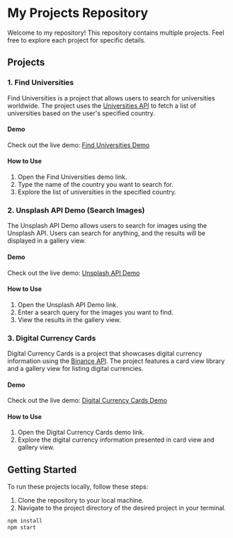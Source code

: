 # My Projects Repository

Welcome to my repository! This repository contains multiple projects. Feel free to explore each project for specific details.

## Projects

### 1. Find Universities

Find Universities is a project that allows users to search for universities worldwide. The project uses the [Universities API](http://universities.hipolabs.com/search?country={country}) to fetch a list of universities based on the user's specified country.

#### Demo
Check out the live demo: [Find Universities Demo](https://suryanshsoni16.github.io/MyProjects/00api%20fetch(universities)/)

#### How to Use
1. Open the Find Universities demo link.
2. Type the name of the country you want to search for.
3. Explore the list of universities in the specified country.

### 2. Unsplash API Demo (Search Images)

The Unsplash API Demo allows users to search for images using the Unsplash API. Users can search for anything, and the results will be displayed in a gallery view.

#### Demo
Check out the live demo: [Unsplash API Demo](https://suryanshsoni16.github.io/MyProjects/01Unsplash%20api/)

#### How to Use
1. Open the Unsplash API Demo link.
2. Enter a search query for the images you want to find.
3. View the results in the gallery view.

### 3. Digital Currency Cards

Digital Currency Cards is a project that showcases digital currency information using the [Binance API](https://api2.binance.com/api/). The project features a card view library and a gallery view for listing digital currencies.

#### Demo
Check out the live demo: [Digital Currency Cards Demo](https://suryanshsoni16.github.io/MyProjects/02digital%20currency%20card%20(API)/)

#### How to Use
1. Open the Digital Currency Cards demo link.
2. Explore the digital currency information presented in card view and gallery view.

## Getting Started

To run these projects locally, follow these steps:

1. Clone the repository to your local machine.
2. Navigate to the project directory of the desired project in your terminal.

```bash
npm install
npm start
